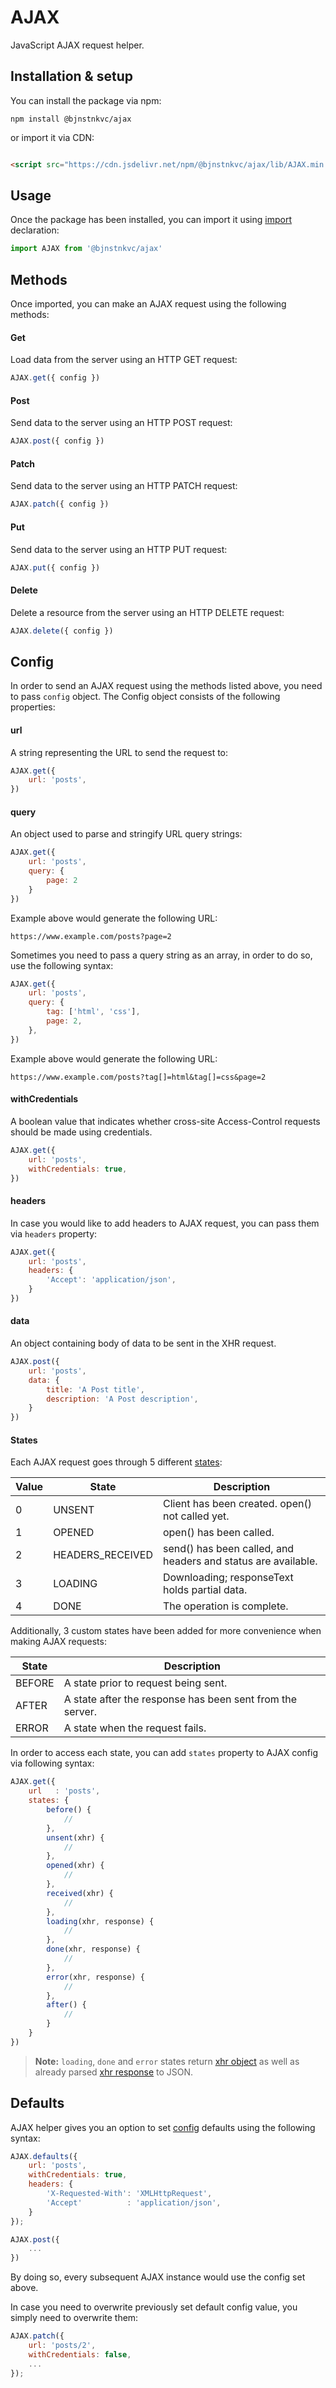 # AJAX

JavaScript AJAX request helper.

## Installation & setup

You can install the package via npm:

    npm install @bjnstnkvc/ajax

or import it via CDN:

```html

<script src="https://cdn.jsdelivr.net/npm/@bjnstnkvc/ajax/lib/AJAX.min.js"></script>
```

## Usage

Once the package has been installed, you can import it
using [import](https://developer.mozilla.org/en-US/docs/Web/JavaScript/Reference/Statements/import) declaration:

```js
import AJAX from '@bjnstnkvc/ajax'
```

## Methods

Once imported, you can make an AJAX request using the following methods:

#### Get

Load data from the server using an HTTP GET request:

```js
AJAX.get({ config })
```

#### Post

Send data to the server using an HTTP POST request:

```js
AJAX.post({ config })
```

#### Patch

Send data to the server using an HTTP PATCH request:

```js
AJAX.patch({ config })
```

#### Put

Send data to the server using an HTTP PUT request:

```js
AJAX.put({ config })
```

#### Delete

Delete a resource from the server using an HTTP DELETE request:

```js
AJAX.delete({ config })
```

## Config

In order to send an AJAX request using the methods listed above, you need to pass `config` object. The Config object consists of the following properties:

#### url
A string representing the URL to send the request to:

```js
AJAX.get({
    url: 'posts',
})
````

#### query
An object used to parse and stringify URL query strings:

```js
AJAX.get({
    url: 'posts',
    query: {
        page: 2
    }
})
````

Example above would generate the following URL:

```
https://www.example.com/posts?page=2
```

Sometimes you need to pass a query string as an array, in order to do so, use the following syntax:

```js
AJAX.get({
    url: 'posts',
    query: {
        tag: ['html', 'css'],
        page: 2,
    },
})
````

Example above would generate the following URL:

```
https://www.example.com/posts?tag[]=html&tag[]=css&page=2
```

#### withCredentials

A boolean value that indicates whether cross-site Access-Control requests should be made using credentials.

```js
AJAX.get({
    url: 'posts',
    withCredentials: true,
})
````
#### headers

In case you would like to add headers to AJAX request, you can pass them via `headers` property: 

```js
AJAX.get({
    url: 'posts',
    headers: {
        'Accept': 'application/json',
    }
})
````

#### data

An object containing body of data to be sent in the XHR request.

```js
AJAX.post({
    url: 'posts',
    data: {
        title: 'A Post title',
        description: 'A Post description',
    }
})
````

#### States

Each AJAX request goes through 5 different [states](https://developer.mozilla.org/en-US/docs/Web/API/XMLHttpRequest/readyState):

| Value | State            | Description                                                   |
|-------|------------------|---------------------------------------------------------------|
| 0     | UNSENT           | Client has been created. open() not called yet.               |
| 1     | OPENED           | open() has been called.                                       |
| 2     | HEADERS_RECEIVED | send() has been called, and headers and status are available. |
| 3     | LOADING          | Downloading; responseText holds partial data.                 |
| 4     | DONE             | The operation is complete.                                    |

Additionally, 3 custom states have been added for more convenience when making AJAX requests:

| State  | Description                                               |
|--------|-----------------------------------------------------------|
| BEFORE | A state prior to request being sent.                      |
| AFTER  | A state after the response has been sent from the server. |
| ERROR  | A state when the request fails.                           |

In order to access each state, you can add `states` property to AJAX config via following syntax:

```js
AJAX.get({
    url   : 'posts',
    states: {
        before() {
            // 
        },
        unsent(xhr) {
            // 
        },
        opened(xhr) {
            // 
        },
        received(xhr) {
            // 
        },
        loading(xhr, response) {
            // 
        },
        done(xhr, response) {
            // 
        },
        error(xhr, response) {
            // 
        },
        after() {
            //
        }
    }
})
```

> **Note:** `loading`, `done` and `error` states return [xhr object](https://developer.mozilla.org/en-US/docs/Web/API/XMLHttpRequest) as well as already parsed [xhr response](https://developer.mozilla.org/en-US/docs/Web/API/XMLHttpRequest/response) to JSON.  

## Defaults

AJAX helper gives you an option to set [config](#config) defaults using the following syntax:

```js
AJAX.defaults({
    url: 'posts',
    withCredentials: true,
    headers: {
        'X-Requested-With': 'XMLHttpRequest',
        'Accept'          : 'application/json',
    }
});

AJAX.post({
    ...
})
```

By doing so, every subsequent AJAX instance would use the config set above.

In case you need to overwrite previously set default config value, you simply need to overwrite them:

```js
AJAX.patch({
    url: 'posts/2',
    withCredentials: false,
    ...
});
```
